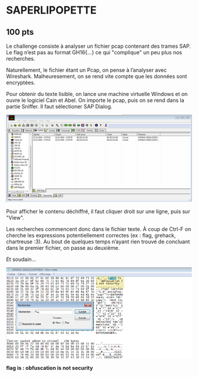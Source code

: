 # SAPERLIPOPETTE
## 100 pts

Le challenge consiste à analyser un fichier pcap contenant des trames SAP.
Le flag n’est pas au format GH16{…} ce qui "complique" un peu plus nos recherches.

Naturellement, le fichier étant un Pcap, on pense à l’analyser avec Wireshark.
Malheuresement, on se rend vite compte que les données sont encryptées.

Pour obtenir du texte lisible, on lance une machine virtuelle Windows et on ouvre le logiciel Cain et Abel.
On importe le pcap, puis on se rend dans la partie Sniffer. Il faut sélectioner SAP Dialog.


![cain_abel](/Network/100/Images/cain_abel.png )

Pour afficher le contenu déchiffré, il faut cliquer droit sur une ligne, puis sur "View".

Les recherches commencent donc dans le fichier texte. À coup de Ctrl-F on cherche les expressions potentiellement correctes (ex : flag, grehack, chartreuse :3).
Au bout de quelques temps n’ayant rien trouvé de concluant dans le premier fichier, on passe au deuxième.

Et soudain...

![flag](/Network/100/Images/flag.png )

__flag is : obfuscation is not security__

